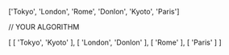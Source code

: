 ['Tokyo', 'London', 'Rome', 'Donlon', 'Kyoto', 'Paris']

// YOUR ALGORITHM

[
    [ 'Tokyo', 'Kyoto' ],
    [ 'London', 'Donlon' ],
    [ 'Rome' ],
    [ 'Paris' ]
]

